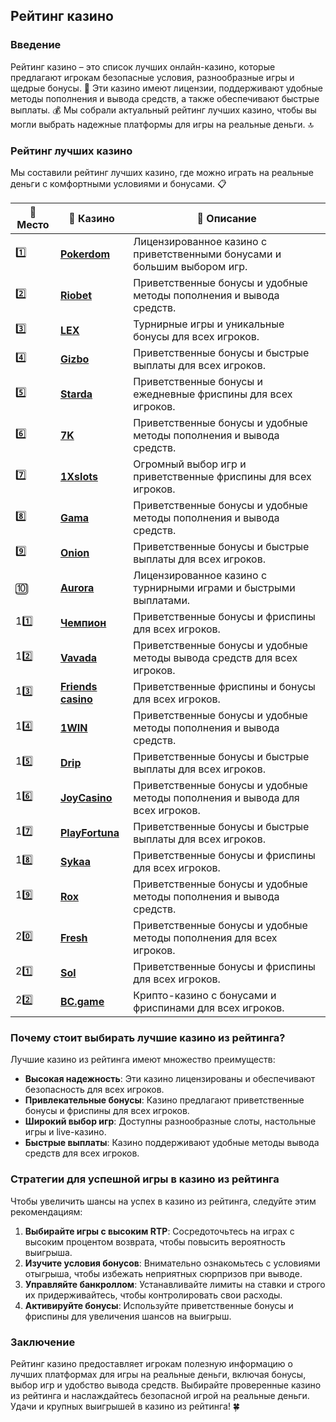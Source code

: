 ## Рейтинг казино

### Введение
Рейтинг казино – это список лучших онлайн-казино, которые предлагают игрокам безопасные условия, разнообразные игры и щедрые бонусы. 🎰 Эти казино имеют лицензии, поддерживают удобные методы пополнения и вывода средств, а также обеспечивают быстрые выплаты. 💰 Мы собрали актуальный рейтинг лучших казино, чтобы вы могли выбрать надежные платформы для игры на реальные деньги. 🔝

### Рейтинг лучших казино
Мы составили рейтинг лучших казино, где можно играть на реальные деньги с комфортными условиями и бонусами. 📋

| 🥇 **Место** | 🎰 **Казино** | 💬 **Описание** |
|-------------|-------------|----------------|
| 1️⃣ | [**Pokerdom**](https://brandplay.link/4k77v2yx) | Лицензированное казино с приветственными бонусами и большим выбором игр. |
| 2️⃣ | [**Riobet**](https://brandplay.link/7xBLTPyj) | Приветственные бонусы и удобные методы пополнения и вывода средств. |
| 3️⃣ | [**LEX**](https://brandplay.link/zW4hdDFV) | Турнирные игры и уникальные бонусы для всех игроков. |
| 4️⃣ | [**Gizbo**](https://brandplay.link/bprXw4YV) | Приветственные бонусы и быстрые выплаты для всех игроков. |
| 5️⃣ | [**Starda**](https://brandplay.link/fB7xwRFL) | Приветственные бонусы и ежедневные фриспины для всех игроков. |
| 6️⃣ | [**7K**](https://brandplay.link/BvQyFShp) | Приветственные бонусы и удобные методы пополнения и вывода средств. |
| 7️⃣ | [**1Xslots**](https://brandplay.link/hSB1khtr) | Огромный выбор игр и приветственные фриспины для всех игроков. |
| 8️⃣ | [**Gama**](https://brandplay.link/j6NMKsDz) | Приветственные бонусы и удобные методы пополнения и вывода средств. |
| 9️⃣ | [**Onion**](https://brandplay.link/zBGRVpQ9) | Приветственные бонусы и быстрые выплаты для всех игроков. |
| 🔟 | [**Aurora**](https://10trafic-stat2.com/click/668546556bcc6313411604bd/6766/13032/subaccount) | Лицензированное казино с турнирными играми и быстрыми выплатами. |
| 11️⃣ | [**Чемпион**](https://temon-gter.cfd/go/lRq?p80412p304504pcc44t17455) | Приветственные бонусы и фриспины для всех игроков. |
| 12️⃣ | [**Vavada**](https://vavadapartner.pro/?promo=ea5c9275-6854-4505-94fc-95ab18221945-linkb2) | Приветственные бонусы и удобные методы вывода средств для всех игроков. |
| 13️⃣ | [**Friends casino**](https://gofriends.vc/linkb2) | Приветственные фриспины и бонусы для всех игроков. |
| 14️⃣ | [**1WIN**](https://brandplay.link/smXVpBbG) | Приветственные бонусы и удобные методы пополнения и вывода средств. |
| 15️⃣ | [**Drip**](https://drp-ircp01.com/c07e6a3db) | Приветственные бонусы и быстрые выплаты для всех игроков. |
| 16️⃣ | [**JoyCasino**](https://rpc30.call2me.pro/?/ru/registration?apkpop=0&partner=p24970p3291217pc98f) | Приветственные бонусы и удобные методы пополнения и вывода для всех игроков. |
| 17️⃣ | [**PlayFortuna**](https://fortunapromo.net/alt/playfortuna/registration?0dc4a9362a71feb7e3f165fb8e766f70) | Приветственные бонусы и быстрые выплаты для всех игроков. |
| 18️⃣ | [**Sykaa**](https://s-two-way.com/?source=linkb2&pid=30697) | Приветственные бонусы и фриспины для всех игроков. |
| 19️⃣ | [**Rox**](https://rox-pvwfpjgcxe.com/cb1ee18a5) | Приветственные бонусы и удобные методы пополнения и вывода средств. |
| 20️⃣ | [**Fresh**](https://fresh-eumwkxwao.com/c3f7b485d) | Приветственные бонусы и удобные методы пополнения для всех игроков. |
| 21️⃣ | [**Sol**](https://sol-mmtdzfbaco.com/cb2415bca) | Приветственные бонусы и фриспины для всех игроков. |
| 22️⃣ | [**BC.game**](https://partnerbcgame.com/dcc53d441) | Крипто-казино с бонусами и фриспинами для всех игроков. |

### Почему стоит выбирать лучшие казино из рейтинга?
Лучшие казино из рейтинга имеют множество преимуществ:

- **Высокая надежность**: Эти казино лицензированы и обеспечивают безопасность для всех игроков. 
- **Привлекательные бонусы**: Казино предлагают приветственные бонусы и фриспины для всех игроков. 
- **Широкий выбор игр**: Доступны разнообразные слоты, настольные игры и live-казино. 
- **Быстрые выплаты**: Казино поддерживают удобные методы вывода средств для всех игроков. 

### Стратегии для успешной игры в казино из рейтинга
Чтобы увеличить шансы на успех в казино из рейтинга, следуйте этим рекомендациям:

1. **Выбирайте игры с высоким RTP**: Сосредоточьтесь на играх с высоким процентом возврата, чтобы повысить вероятность выигрыша. 
2. **Изучите условия бонусов**: Внимательно ознакомьтесь с условиями отыгрыша, чтобы избежать неприятных сюрпризов при выводе. 
3. **Управляйте банкроллом**: Устанавливайте лимиты на ставки и строго их придерживайтесь, чтобы контролировать свои расходы. 
4. **Активируйте бонусы**: Используйте приветственные бонусы и фриспины для увеличения шансов на выигрыш. 

### Заключение
Рейтинг казино предоставляет игрокам полезную информацию о лучших платформах для игры на реальные деньги, включая бонусы, выбор игр и удобство вывода средств. Выбирайте проверенные казино из рейтинга и наслаждайтесь безопасной игрой на реальные деньги. Удачи и крупных выигрышей в казино из рейтинга! 🍀
